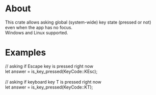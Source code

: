 # About
This crate allows asking global (system-wide) key state (pressed or not) even when the app has no focus.<br>
Windows and Linux supported.
# Examples
// asking if Escape key is pressed right now<br>
let answer = is_key_pressed(KeyCode::KEsc);<br>
<br>
// asking if keyboard key T is pressed right now<br>
let answer = is_key_pressed(KeyCode::KT);<br>
